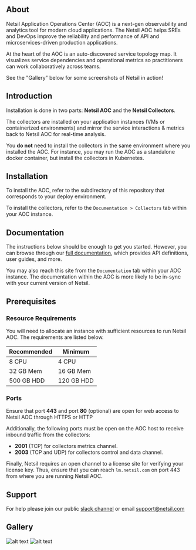 ## About
Netsil Application Operations Center (AOC) is a next-gen observability and analytics tool for modern cloud applications. The Netsil AOC helps SREs and DevOps improve the reliability and performance of API and microservices-driven production applications.

At the heart of the AOC is an auto-discovered service topology map. It visualizes service dependencies and operational metrics so practitioners can work collaboratively across teams. 

See the "Gallery" below for some screenshots of Netsil in action!

## Introduction
Installation is done in two parts: **Netsil AOC** and the **Netsil Collectors**.

The collectors are installed on your application instances (VMs or containerized environments) and mirror the service interactions & metrics back to Netsil AOC for real-time analysis.

You **do not** need to install the collectors in the same environment where you installed the AOC.
For instance, you may run the AOC as a standalone docker container, but install the collectors in Kubernetes.

## Installation
To install the AOC, refer to the subdirectory of this repository that corresponds to your deploy environment.

To install the collectors, refer to the `Documentation > Collectors` tab within your AOC instance.

## Documentation
The instructions below should be enough to get you started. However, you can browse through our [full documentation](https://netsil.github.io/docs), which provides API definitions, user guides, and more. 

You may also reach this site from the `Documentation` tab within your AOC instance. The documentation within the AOC is more likely to be in-sync with your current version of Netsil.

## Prerequisites
### Resource Requirements
You will need to allocate an instance with sufficient resources to run Netsil AOC.
The requirements are listed below.

| Recommended | Minimum    |
| ----------- | --------   |
| 8 CPU       | 4 CPU      |
| 32 GB Mem   | 16 GB Mem  |
| 500 GB HDD  | 120 GB HDD |

### Ports
Ensure that port **443** and port **80** (optional) are open for web access to Netsil AOC through HTTPS or HTTP

Additionally, the following ports must be open on the AOC host to receive inbound traffic from the collectors:
- **2001** (TCP) for collectors metrics channel.
- **2003** (TCP and UDP) for collectors control and data channel.

Finally, Netsil requires an open channel to a license site for verifying your license key.
Thus, ensure that you can reach `lm.netsil.com` on port 443 from where you are running Netsil AOC.

## Support
For help please join our public [slack channel](https://netsil-users.slack.com) or email support@netsil.com 

## Gallery
![alt text](https://s3.amazonaws.com/docs.netsil.com/screenshots/default-map.png "Netsil Topology Main")
![alt text](https://s3.amazonaws.com/docs.netsil.com/screenshots/kube.png "Netsil Topology Kube Namespaces")

